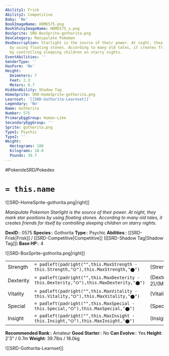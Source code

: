```yaml
---
Ability1: Frisk
Ability2: Competitive
Baby: 'No'
BookImageName: HOME575.png
BookShinyImageName: HOME575_s.png
BoxSprite: SRD-BoxSprite-gothorita.png
DexCategory: Manipulate Pokemon
DexDescription: Starlight is the source of their power. At night, they mark star positions
  by using floating stones. According to many old tales, it creates friends for itself
  by controlling sleeping children on starry nights.
EventAbilities: ''
GenderType: ''
HasForm: 'No'
Height:
  Deimeters: 7
  Feet: 2.3
  Meters: 0.7
HiddenAbility: Shadow Tag
HomeSprite: SRD-HomeSprite-gothorita.png
Learnset: '[[SRD-Gothorita-Learnset]]'
Legendary: 'No'
Name: Gothorita
Number: 575
PrimaryEggGroup: Human-Like
SecondaryEggGroup: ''
Sprite: gothorita.png
Type1: Psychic
Type2: ''
Weight:
  Hectograms: 180
  Kilograms: 18.0
  Pounds: 39.7
---
```


#PokeroleSRD/Pokedex

# `= this.name`

![[SRD-HomeSprite-gothorita.png|right]]

*Manipulate Pokemon*
*Starlight is the source of their power. At night, they mark star positions by using floating stones. According to many old tales, it creates friends for itself by controlling sleeping children on starry nights.*

**DexID**:: 0575
**Species**:: Gothorita
**Type**:: Psychic
**Abilities**:: [[SRD-Frisk|Frisk]] / [[SRD-Competitive|Competitive]] ([[SRD-Shadow Tag|Shadow Tag]])
**Base HP**:: 4

![[SRD-BoxSprite-gothorita.png|right]]

|           |                                                                                        |                                          |
| --------- | -------------------------------------------------------------------------------------- | ---------------------------------------- |
| Strength  | `= padleft(padright("",this.MaxStrength - this.Strength,"⭘"),this.MaxStrength,"⬤")`    | (Strength::2)/(MaxStrength::4)   |
| Dexterity | `= padleft(padright("",this.MaxDexterity - this.Dexterity,"⭘"),this.MaxDexterity,"⬤")` | (Dexterity:: 2)/(MaxDexterity::4) |
| Vitality  | `= padleft(padright("",this.MaxVitality - this.Vitality,"⭘"),this.MaxVitality,"⬤")`    | (Vitality::2)/(MaxVitality::5)   |
| Special   | `= padleft(padright("",this.MaxSpecial - this.Special,"⭘"),this.MaxSpecial,"⬤")`       | (Special::2)/(MaxSpecial::5)     |
| Insight   | `= padleft(padright("",this.MaxInsight - this.Insight,"⭘"),this.MaxInsight,"⬤")`       | (Insight::2)/(MaxInsight::5)     |

**Recommended Rank**:: Amateur
**Good Starter**:: No
**Can Evolve**:: Yes
**Height**: 2'3" / 0.7m
**Weight**: 39.7lbs / 18.0kg

![[SRD-Gothorita-Learnset]]